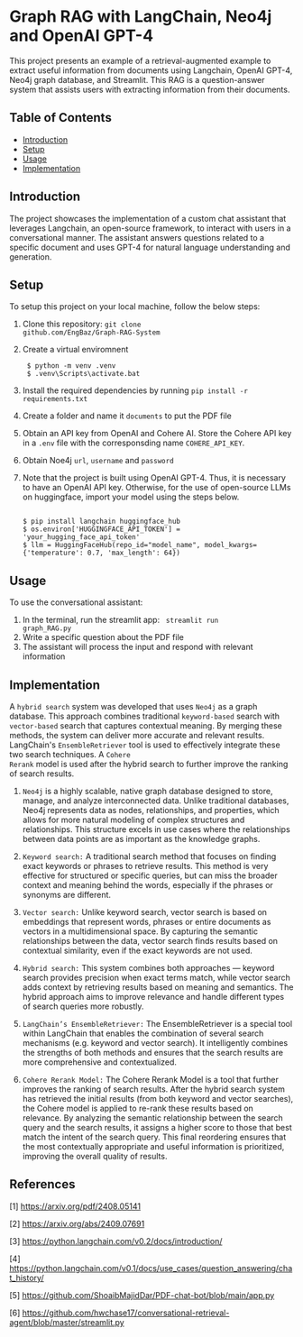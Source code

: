 # Graph RAG with LangChain, Neo4j and OpenAI GPT-4

This project presents an example of a retrieval-augmented example to extract useful information from documents using Langchain, OpenAI GPT-4, Neo4j graph database, and Streamlit.
This RAG is a question-answer system that assists users with extracting information from their documents.

## Table of Contents

- [Introduction](#introduction)
- [Setup](#setup)
- [Usage](#usage)
- [Implementation](#Implementation)

## Introduction
The project showcases the implementation of a custom chat assistant that leverages Langchain, an open-source framework, to interact with users in a conversational manner. The assistant answers questions related to a specific document and uses GPT-4 for natural language understanding and generation.

## Setup
To setup this project on your local machine, follow the below steps:

1. Clone this repository: <code>git clone github.com/EngBaz/Graph-RAG-System</code>

2. Create a virtual enviromnent
   ```console
    $ python -m venv .venv
    $ .venv\Scripts\activate.bat
    ```
3. Install the required dependencies by running <code>pip install -r requirements.txt</code>

4. Create a folder and name it <code>documents</code> to put the PDF file

5. Obtain an API key from OpenAI and Cohere AI. Store the Cohere API key in a <code>.env</code> file with the corresponsding name <code>COHERE_API_KEY</code>.

6. Obtain Noe4j <code>url</code>, <code>username</code> and <code>password</code>
    
7. Note that the project is built using OpenAI GPT-4. Thus, it is necessary to have an OpenAI API key. Otherwise, for the use of open-source LLMs on huggingface, import your model using the steps below.
    ```console
    
    $ pip install langchain huggingface_hub
    $ os.environ['HUGGINGFACE_API_TOKEN'] = 'your_hugging_face_api_token'
    $ llm = HuggingFaceHub(repo_id="model_name", model_kwargs={'temperature': 0.7, 'max_length': 64})
    ```

## Usage

To use the conversational assistant:
1. In the terminal, run the streamlit app: <code> streamlit run graph_RAG.py </code>
2. Write a specific question about the PDF file
3. The assistant will process the input and respond with relevant information

## Implementation

A <code>hybrid search</code> system was developed that uses <code>Neo4j</code> as a graph database. This approach combines traditional <code>keyword-based</code> search with <code>vector-based</code> search that captures contextual meaning. By merging these methods, the system can deliver more accurate and relevant results. LangChain's <code>EnsembleRetriever</code> tool is used to effectively integrate these two search techniques. A <code>Cohere Rerank</code> model is used after the hybrid search to further improve the ranking of search results.

1. <code>Neo4j</code> is a highly scalable, native graph database designed to store, manage, and analyze interconnected data. Unlike traditional databases, Neo4j represents data as nodes, relationships, and properties, which allows for more natural modeling of complex structures and relationships. This structure excels in use cases where the relationships between data points are as important as the knowledge graphs.
   
2. <code>Keyword search:</code> A traditional search method that focuses on finding exact keywords or phrases to retrieve results. This method is very effective for structured or specific queries, but can miss the broader context and meaning behind the words, especially if the phrases or synonyms are different.

3. <code>Vector search:</code> Unlike keyword search, vector search is based on embeddings that represent words, phrases or entire documents as vectors in a multidimensional space. By capturing the semantic relationships between the data, vector search finds results based on contextual similarity, even if the exact keywords are not used.

4. <code>Hybrid search:</code> This system combines both approaches — keyword search provides precision when exact terms match, while vector search adds context by retrieving results based on meaning and semantics. The hybrid approach aims to improve relevance and handle different types of search queries more robustly.

5. <code>LangChain’s EnsembleRetriever:</code> The EnsembleRetriever is a special tool within LangChain that enables the combination of several search mechanisms (e.g. keyword and vector search). It intelligently combines the strengths of both methods and ensures that the search results are more comprehensive and contextualized.

6. <code>Cohere Rerank Model:</code> The Cohere Rerank Model is a tool that further improves the ranking of search results. After the hybrid search system has retrieved the initial results (from both keyword and vector searches), the Cohere model is applied to re-rank these results based on relevance. By analyzing the semantic relationship between the search query and the search results, it assigns a higher score to those that best match the intent of the search query. This final reordering ensures that the most contextually appropriate and useful information is prioritized, improving the overall quality of results.

## References

[1] https://arxiv.org/pdf/2408.05141

[2] https://arxiv.org/abs/2409.07691

[3] https://python.langchain.com/v0.2/docs/introduction/

[4] https://python.langchain.com/v0.1/docs/use_cases/question_answering/chat_history/

[5] https://github.com/ShoaibMajidDar/PDF-chat-bot/blob/main/app.py

[6] https://github.com/hwchase17/conversational-retrieval-agent/blob/master/streamlit.py
